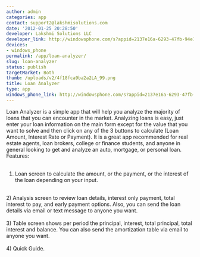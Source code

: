 ```yaml
---
author: admin
categories: app
contact: support2@lakshmisolutions.com
date: '2012-01-25 20:28:50'
developer: Lakshmi Solutions LLC
developer_link: http://windowsphone.com/s?appid=2137e16a-6293-47fb-94e1-4c5ddf592082
devices: 
- windows_phone
permalink: /app/loan-analyzer/
slug: loan-analyzer
status: publish
targetMarket: Both
thumb: /uploads/v2/4f18fca9ba2a2LA_99.png
title: Loan Analyzer
type: app
windows_phone_link: http://windowsphone.com/s?appid=2137e16a-6293-47fb-94e1-4c5ddf592082
---
```


Loan Analyzer is a simple app that will help you analyze the majority of loans that you can encounter in the market.  Analyzing loans is easy, just enter your loan information on the main form except for the value that you want to solve and then click on any of the 3 buttons to calculate (Loan Amount, Interest Rate or Payment).  It is a great app recommended for real estate agents, loan brokers, college or finance students, and anyone in general looking to get and analyze an auto, mortgage, or personal loan. Features: <br />
<br />
1) Loan screen to calculate the amount, or the payment, or the interest of the loan depending on your input. <br />
<br />
2) Analysis screen to review loan details, interest only payment, total interest to pay, and early payment options. Also, you can send the loan details via email or text message to anyone you want.  <br />
<br />
3) Table screen shows per period the principal, interest, total principal, total interest and balance.  You can also send the amortization table via email to anyone you want.  <br />
<br />
4) Quick Guide.